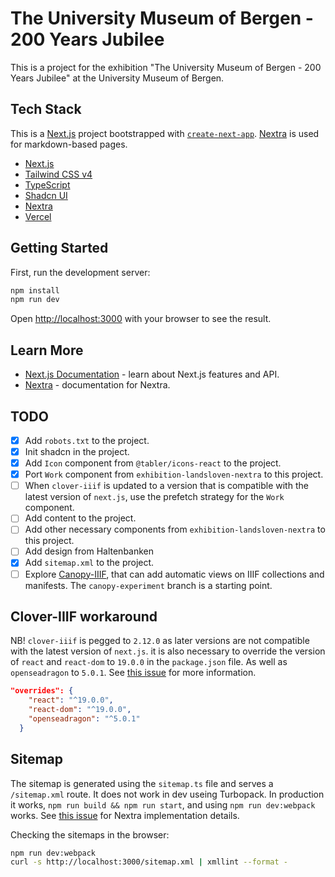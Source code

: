 # The University Museum of Bergen - 200 Years Jubilee

This is a project for the exhibition "The University Museum of Bergen - 200 Years Jubilee" at the University Museum of Bergen.

## Tech Stack

This is a [Next.js](https://nextjs.org) project bootstrapped with [`create-next-app`](https://nextjs.org/docs/app/api-reference/cli/create-next-app). [Nextra](https://nextra.site) is used for markdown-based pages.

- [Next.js](https://nextjs.org)
- [Tailwind CSS v4](https://tailwindcss.com)
- [TypeScript](https://www.typescriptlang.org)
- [Shadcn UI](https://ui.shadcn.com)
- [Nextra](https://nextra.site)
- [Vercel](https://vercel.com)

## Getting Started

First, run the development server:

```bash
npm install
npm run dev
```

Open [http://localhost:3000](http://localhost:3000) with your browser to see the result.

## Learn More

- [Next.js Documentation](https://nextjs.org/docs) - learn about Next.js features and API.
- [Nextra](https://nextra.site/) - documentation for Nextra.

## TODO

- [x] Add `robots.txt` to the project.
- [x] Init shadcn in the project.
- [x] Add `Icon` component from `@tabler/icons-react` to the project.
- [x] Port `Work` component from `exhibition-landsloven-nextra` to this project.
- [ ] When `clover-iiif` is updated to a version that is compatible with the latest version of `next.js`, use the prefetch strategy for the `Work` component.
- [ ] Add content to the project.
- [ ] Add other necessary components from `exhibition-landsloven-nextra` to this project.
- [ ] Add design from Haltenbanken
- [x] Add `sitemap.xml` to the project.
- [ ] Explore [Canopy-IIIF](https://github.com/canopy-iiif/canopy-iiif), that can add automatic views on IIIF collections and manifests. The `canopy-experiment` branch is a starting point.

## Clover-IIIF workaround

NB! `clover-iiif` is pegged to `2.12.0` as later versions are not compatible with the latest version of `next.js`. it is also necessary  to override the version of `react` and `react-dom` to `19.0.0` in the `package.json` file. As well as `openseadragon` to `5.0.1`. See [this issue](https://github.com/samvera-labs/clover-iiif/issues/291) for more information.

```json
"overrides": {
    "react": "^19.0.0",
    "react-dom": "^19.0.0",
    "openseadragon": "^5.0.1"
  }
```

## Sitemap

The sitemap is generated using the `sitemap.ts` file and serves a `/sitemap.xml` route. It does not work in dev useing Turbopack. In production it works, `npm run build && npm run start`, and using `npm run dev:webpack` works. See [this issue](https://github.com/shuding/nextra/issues/4274) for Nextra implementation details.

Checking the sitemaps in the browser:

```bash
npm run dev:webpack
curl -s http://localhost:3000/sitemap.xml | xmllint --format -
```